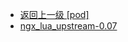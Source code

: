 - [返回上一级 [pod]](page/服务部署/Nginx/模板/nginx-1.24.0/Openresty/openresty-1.21.4.3-win64/pod/)
- [ngx_lua_upstream-0.07](page/服务部署/Nginx/模板/nginx-1.24.0/Openresty/openresty-1.21.4.3-win64/pod/ngx_lua_upstream-0.07/)
